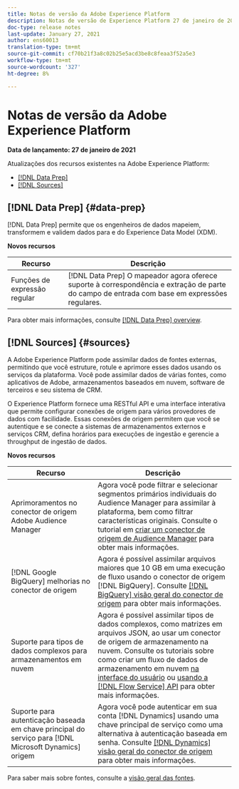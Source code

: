```yaml
---
title: Notas de versão da Adobe Experience Platform
description: Notas de versão de Experience Platform 27 de janeiro de 2021
doc-type: release notes
last-update: January 27, 2021
author: ens60013
translation-type: tm+mt
source-git-commit: cf70b21f3a8c02b25e5acd3be8c8feaa3f52a5e3
workflow-type: tm+mt
source-wordcount: '327'
ht-degree: 8%

---
```



# Notas de versão da Adobe Experience Platform

**Data de lançamento: 27 de janeiro de 2021**

Atualizações dos recursos existentes na Adobe Experience Platform:

- [[!DNL Data Prep]](#data-prep)
- [[!DNL Sources]](#sources)

## [!DNL Data Prep] {#data-prep}

[!DNL Data Prep] permite que os engenheiros de dados mapeiem, transformem e validem dados para e do Experience Data Model (XDM).

**Novos recursos**

| Recurso | Descrição |
| ------- | ----------- |
| Funções de expressão regular | [!DNL Data Prep] O mapeador agora oferece suporte à correspondência e extração de parte do campo de entrada com base em expressões regulares. |

Para obter mais informações, consulte [[!DNL Data Prep] overview](../../data-prep/home.md).

## [!DNL Sources] {#sources}

A Adobe Experience Platform pode assimilar dados de fontes externas, permitindo que você estruture, rotule e aprimore esses dados usando os serviços da plataforma. Você pode assimilar dados de várias fontes, como aplicativos de Adobe, armazenamentos baseados em nuvem, software de terceiros e seu sistema de CRM.

O Experience Platform fornece uma RESTful API e uma interface interativa que permite configurar conexões de origem para vários provedores de dados com facilidade. Essas conexões de origem permitem que você se autentique e se conecte a sistemas de armazenamentos externos e serviços CRM, defina horários para execuções de ingestão e gerencie a throughput de ingestão de dados.

**Novos recursos**

| Recurso | Descrição |
| ------- | ----------- |
| Aprimoramentos no conector de origem Adobe Audience Manager | Agora você pode filtrar e selecionar segmentos primários individuais do Audience Manager para assimilar à plataforma, bem como filtrar características originais. Consulte o tutorial em [criar um conector de origem de Audience Manager](../../sources/tutorials/ui/create/adobe-applications/audience-manager.md) para obter mais informações. |
| [!DNL Google BigQuery] melhorias no conector de origem | Agora é possível assimilar arquivos maiores que 10 GB em uma execução de fluxo usando o conector de origem [!DNL BigQuery]. Consulte [[!DNL BigQuery] visão geral do conector de origem](../../sources/connectors/databases/bigquery.md) para obter mais informações. |
| Suporte para tipos de dados complexos para armazenamentos em nuvem | Agora é possível assimilar tipos de dados complexos, como matrizes em arquivos JSON, ao usar um conector de origem de armazenamento na nuvem. Consulte os tutoriais sobre como criar um fluxo de dados de armazenamento em nuvem [na interface do usuário](../../sources/tutorials/ui/dataflow/batch/cloud-storage.md) ou [usando a  [!DNL Flow Service] API](../../sources/tutorials/api/collect/cloud-storage.md) para obter mais informações. |
| Suporte para autenticação baseada em chave principal do serviço para [!DNL Microsoft Dynamics] origem | Agora você pode autenticar em sua conta [!DNL Dynamics] usando uma chave principal de serviço como uma alternativa à autenticação baseada em senha. Consulte [[!DNL Dynamics] visão geral do conector de origem](../../sources/connectors/crm/ms-dynamics.md) para obter mais informações. |

Para saber mais sobre fontes, consulte a [visão geral das fontes](../../sources/home.md).
